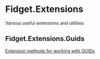 # Fidget.Extensions
Various useful extensions and utilities

## Fidget.Extensions.Guids
[Extension methods for working with GUIDs](../src/Fidget.Extensions.Guids)

